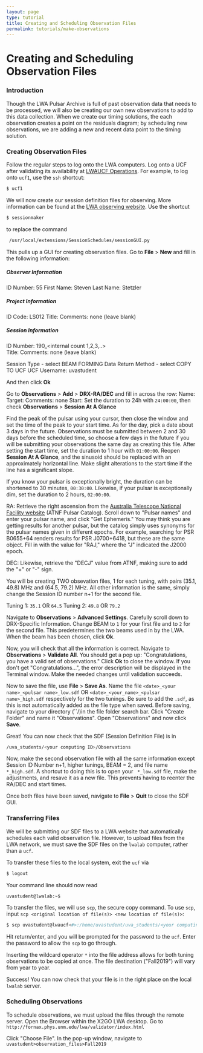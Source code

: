 ```yaml
---
layout: page
type: tutorial
title: Creating and Scheduling Observation Files
permalink: tutorials/make-observations
---
```


# Creating and Scheduling Observation Files

### Introduction

Though the LWA Pulsar Archive is full of past observation data that needs to be processed, we will also be creating our own new observations to add to this data collection. When we create our timing solutions, the each observation creates a point on the residuals diagram; by scheduling new observations, we are adding a new and recent data point to the timing solution. 

### Creating Observation Files

Follow the regular steps to log onto the LWA computers. Log onto a UCF after validating its availability at [LWAUCF Operations](http://lwalab.phys.unm.edu/CompScreen/cs.php). For example, to log onto ``ucf1``, use the ``ssh`` shortcut:

```sh
$ ucf1
```

We will now create our session definition files for observing. More information can be found at the [LWA observing website](http://www.phys.unm.edu/~lwa/astro/scheds/schedhints.html). Use the shortcut 

```sh
$ sessionmaker
```

to replace the command

```sh
 /usr/local/extensions/SessionSchedules/sessionGUI.py
```

This pulls up a GUI for creating observation files. 
Go to **File** > **New** and fill in the following information:

##### Observer Information
ID Number: 55
First Name: Steven
Last Name: Stetzler
##### Project Information 
ID Code: LS012
Title: <pulsar name>
Comments: none (leave blank)
##### Session Information
ID Number: 190_<internal count 1,2,3,..>		
Title: <pulsar name>
Comments: none (leave blank)

Session Type - select BEAM FORMING
Data Return Method - select COPY TO UCF
UCF Username: uvastudent

And then click **Ok**

Go to **Observations** > **Add** > **DRX-RA/DEC** and fill in across the row:
Name: <pulsar name>
Target: <pulsar name>
Comments: none
Start: Set the duration to 24h with ``24:00:00``, then check **Observations** > **Session At A Glance**

Find the peak of the pulsar using your cursor, then close the window and set the time of the peak to your start time. As for the day, pick a date about 3 days in the future. Observations must be submitted between 2 and 30 days before the scheduled time, so choose a few days in the future if you will be submitting your observations the same day as creating this file. After setting the start time, set the duration to 1 hour with ``01:00:00``. Reopen **Session At A Glance**, and the sinusoid should be replaced with an approximately horizontal line. Make slight alterations to the start time if the line has a significant slope. 

If you know your pulsar is exceptionally bright, the duration can be shortened to 30 minutes, ``00:30:00``. Likewise, if your pulsar is exceptionally dim, set the duration to 2 hours, ``02:00:00``. 	

RA: Retrieve the right ascension from the [Australia Telescope National Facility website](https://www.atnf.csiro.au/people/pulsar/psrcat/) (ATNF Pulsar Catalog). Scroll down to "Pulsar names" and enter your pulsar name, and click "Get Ephemeris." You may think you are getting results for another pulsar, but the catalog simply uses synonyms for the pulsar names given in different epochs. For example, searching for PSR B0655+64 renders results for PSR J0700+6418, but these are the same object. Fill in with the value for "RAJ," where the "J" indicated the J2000 epoch. 
	
DEC: Likewise, retrieve the "DECJ" value from ATNF, making sure to add the "+" or "-" sign. 

You will be creating TWO obsevation files, 1 for each tuning, with pairs (35.1, 49.8) MHz and (64.5, 79.2) MHz. All other information is the same, simply change the Session ID number n+1 for the second file. 

Tuning 1: ``35.1`` OR ``64.5`` 
Tuning 2: ``49.8`` OR ``79.2``

Navigate to **Observations** > **Advanced Settings**. Carefully scroll down to DRX-Specific Information. Change BEAM to ``1`` for your first file and to ``2`` for the second file. This predetermines the two beams used in by the LWA. When the beam has been chosen, click **Ok**. 

Now, you will check that all the information is correct. Navigate to **Observations** > **Validate All**. You should get a pop up: "Congratulations, you have a valid set of observations." Click **Ok** to close the window. If you don't get "Congratulations...", the error description will be displayed in the Terminal window. Make the needed changes until validation succeeds. 

Now to save the file, use **File** > **Save As**. Name the file ``<date>_<your name>_<pulsar name>_low.sdf`` OR ``<date>_<your_name>_<pulsar name>_high.sdf`` respectively for the two tunings. Be sure to add the ``.sdf``, as this is not automatically added as the file type when saved. Before saving, navigate to your directory (``/<computing ID>)in the file folder search bar. Click "Create Folder" and name it "Observations". Open "Observations" and now click **Save**.

Great! You can now check that the SDF (Session Definition File) is in 
```sh
/uva_students/<your computing ID>/Observations
```
Now, make the second observation file with all the same information except Session ID Number n+1, higher tunings, BEAM = 2, and file name `` *_high.sdf``. A shortcut to doing this is to open your `` *_low.sdf`` file, make the adjustments, and resave it as a new file. This prevents having to reenter the RA/DEC and start times. 

Once both files have been saved, navigate to **File** > **Quit** to close the SDF GUI. 

### Transferring Files

We will be submitting our SDF files to a LWA website that automatically schedules each valid observation file. However, to upload files from the LWA network, we must save the SDF files on the ``lwalab`` computer, rather than a ``ucf``. 

To transfer these files to the local system, exit the ``ucf`` via

```sh
$ logout
```

Your command line should now read

```sh
uvastudent@lwalab:~$
```

To transfer the files, we will use ``scp``, the secure copy command. To use ``scp``, input ``scp <original location of file(s)> <new location of file(s)>``:

```sh
$ scp uvastudent@lwaucf<#>:/home/uvastudent/uva_students/<your computing ID>/Observations/<date>_<your name>_<pulsar name>_* /home/uvastudent/observation_files/Fall2019
```

Hit return/enter, and you will be prompted for the password to the ``ucf``. Enter the password to allow the ``scp`` to go through. 

Inserting the wildcard operator `` * `` into the file address allows for both tuning observations to be copied at once. The file destination ("Fall2019") will vary from year to year. 

Success! You can now check that your file is in the right place on the local ``lwalab`` server. 

### Scheduling Observations

To schedule observations, we must upload the files through the remote server. Open the Browser within the X2GO LWA desktop. Go to ``http://fornax.phys.unm.edu/lwa/validator/index.html``

Click "Choose File". In the pop-up window, navigate to ``uvastudent>observation_files>Fall2019``
